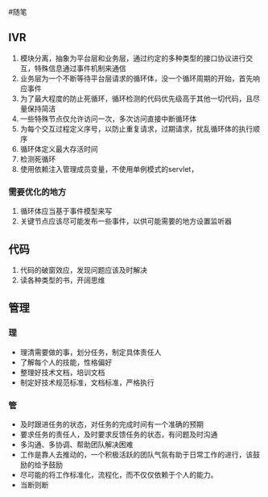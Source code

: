 #随笔

## IVR
1. 模块分离，抽象为平台层和业务层，通过约定的多种类型的接口协议进行交互，特殊信息通过事件机制来通信
2. 业务层为一个不断等待平台层请求的循环体，没一个循环周期的开始，首先响应事件
3. 为了最大程度的防止死循环，循环检测的代码优先级高于其他一切代码，且尽量保持简洁
4. 一些特殊节点仅允许访问一次，多次访问直接中断循环体
5. 为每个交互过程定义序号，以防止重复请求，过期请求，扰乱循环体的执行顺序
6. 循环体定义最大存活时间
7. 检测死循环
8. 使用依赖注入管理成员变量，不使用单例模式的servlet，

###  需要优化的地方

1. 循环体应当基于事件模型来写
2. 关键节点应该尽可能发布一些事件，以供可能需要的地方设置监听器



## 代码
1. 代码的破窗效应，发现问题应该及时解决
2. 读各种类型的书，开阔思维


## 管理

### 理

- 理清需要做的事，划分任务，制定具体责任人
- 了解每个人的技能，性格偏好
- 整理好技术文档，培训文档
- 制定好技术规范标准，文档标准，严格执行

### 管

- 及时跟进任务的状态，对任务的完成时间有一个准确的预期
- 要求任务的责任人，及时要求反馈任务的状态，有问题及时沟通
- 多沟通、多协调、帮助团队解决困难
- 工作是靠人去推动的，一个积极活跃的团队气氛有助于日常工作的进行，该鼓励的给予鼓励
- 尽可能的将工作标准化，流程化，而不仅仅依赖于个人的能力。
- 当断则断